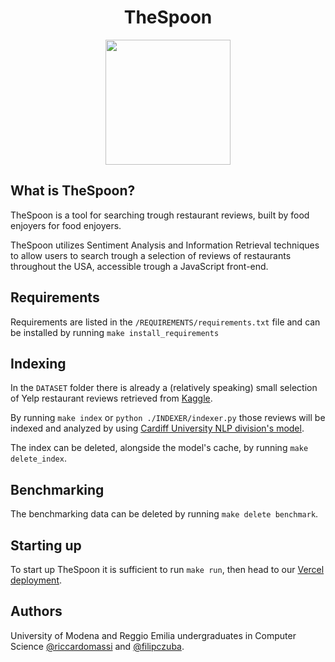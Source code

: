 <h1 align="center">TheSpoon</h1>

<div align="center">
  <img width="200" height="200" src="https://github.com/riccardomassi/TheSpoon/blob/main/GUI/public/light/light-mode-logo.png)">
</div>

## What is TheSpoon?
TheSpoon is a tool for searching trough restaurant reviews, built by food enjoyers for food enjoyers.

TheSpoon utilizes Sentiment Analysis and Information Retrieval techniques to allow users to search trough a selection of reviews of restaurants throughout the USA, accessible trough a JavaScript front-end.

## Requirements
Requirements are listed in the `/REQUIREMENTS/requirements.txt` file and can be installed by running `make install_requirements`

## Indexing
In the `DATASET` folder there is already a (relatively speaking) small selection of Yelp restaurant reviews retrieved from [Kaggle](https://www.kaggle.com/datasets/yelp-dataset/yelp-dataset).

By running `make index` or `python ./INDEXER/indexer.py` those reviews will be indexed and analyzed by using [Cardiff University NLP division's model](https://huggingface.co/cardiffnlp/twitter-roberta-base-sentiment-latest).

The index can be deleted, alongside the model's cache, by running `make delete_index`.

## Benchmarking
The benchmarking data can be deleted by running `make delete benchmark`.

## Starting up
To start up TheSpoon it is sufficient to run `make run`, then head to our [Vercel deployment](https://thespoon.vercel.app).

## Authors
 University of Modena and Reggio Emilia undergraduates in Computer Science [@riccardomassi](https://github.com/riccardomassi/) and [@filipczuba](https://github.com/filipczuba/).
